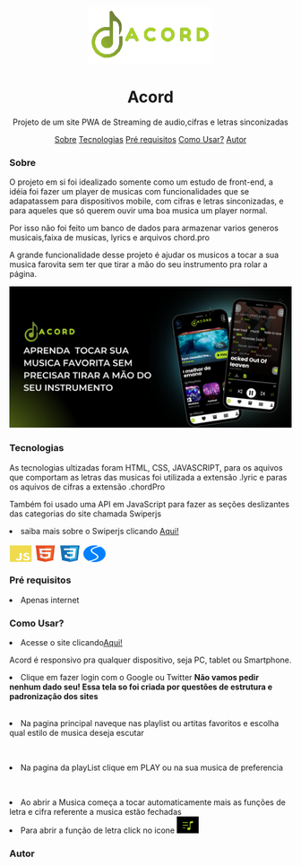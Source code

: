 <div align="center">
    <img src="imagens/logoIncrevaseVerde.png" alt="">
    <h1>Acord</h1>
    <p>Projeto de um site PWA de Streaming de audio,cifras e letras sinconizadas</p>
</div>
    <p align="center">
        <a href="#sobre" color="green">Sobre</a>
        <a href="#tecnologias">Tecnologias</a>
        <a href="#pre-requisitos">Pré requisitos</a>
        <a href="#como-usar">Como Usar?</a>
        <a href="#autor">Autor</a>
    </p>
<div id="#sobre">
    <h3>Sobre</h3>
    <p>O projeto em si foi idealizado somente como um estudo de front-end, a idéia foi fazer um player de musicas
    com funcionalidades que se adapatassem para dispositivos mobile, com cifras e letras sinconizadas, e para aqueles que só querem ouvir uma boa musica um player normal.</p>
    <p>Por isso não foi feito um banco de dados para armazenar varios generos musicais,faixa de musicas, lyrics e arquivos chord.pro</p>
    <p>A grande funcionalidade desse projeto é ajudar os musicos a tocar a sua musica farovita sem ter que tirar a mão do seu instrumento pra rolar a página.</p>
    <div align="center">
        <img src="imagens/banner01.png" alt="">
    </div>
</div>
<div id="#tecnologias">
    <h3>Tecnologias</h3>
    <p>As tecnologias ultizadas foram HTML, CSS, JAVASCRIPT, para os aquivos que comportam as letras das musicas foi utilizada a extensão .lyric e paras os aquivos de cifras a extensão .chordPro</P>
    <p>Também foi usado uma API em JavaScript para fazer as seções deslizantes das 
    categorias do site chamada Swiperjs</p>
    <li>saiba mais sobre o Swiperjs clicando <a href="https://swiperjs.com/">Aqui!</a></li>
    <div style="display: inline_block"><br>
        <img align="center" alt="eleson-Js" height="30" width="40" src="https://raw.githubusercontent.com/devicons/devicon/master/icons/javascript/javascript-plain.svg">
        <img align="center" alt="eleson-HTML" height="30" width="40" src="https://raw.githubusercontent.com/devicons/devicon/master/icons/html5/html5-original.svg">
        <img align="center" alt="eleson-CSS" height="30" width="40" src="https://raw.githubusercontent.com/devicons/devicon/master/icons/css3/css3-original.svg">
        <img align="center" alt="eleson-CSS" height="30" width="40" src="imagens/swiper-logo.svg">
    </div>
</div>
<div id="#pre-requisitos">
    <h3>Pré requisitos</h3>
    <li>Apenas internet</li>
</div>
<div id="#como-usar">
    <h3>Como Usar?</h3>
    <p><li>Acesse o site clicando<a href="https://elesonsilva.github.io/Acord">Aqui!</a></li></p>
    <p>Acord é responsivo pra qualquer dispositivo, seja PC, tablet ou Smartphone.</p>
    <li>Clique em fazer login com o Google ou Twitter <strong>Não vamos pedir nenhum dado seu! Essa tela so foi criada por questões de estrutura e padronização dos sites</strong></li>
    <img src="imagens/logimpage.png" alt="">
    <p><li>Na pagina principal naveque nas playlist ou artitas favoritos e escolha qual estilo de musica deseja
     escutar</li></p>
    <img src="imagens/principalpage.png" alt="">
    <p><li>Na pagina da playList clique em  PLAY ou na sua musica de preferencia</li></p>
    <img src="imagens/pageplaylist.png" alt="">
    </br>
    <p><li>Ao abrir a Musica começa a tocar automaticamente mais as funções de letra e cifra referente a musica estão fechadas</li>
    <li>Para abrir a função de letra click no icone <img  src="imagens/icomlist.png" alt=""></li>
    </p>
</div>
<div id="#autor">
    <h3>Autor</h3>
</div>
    